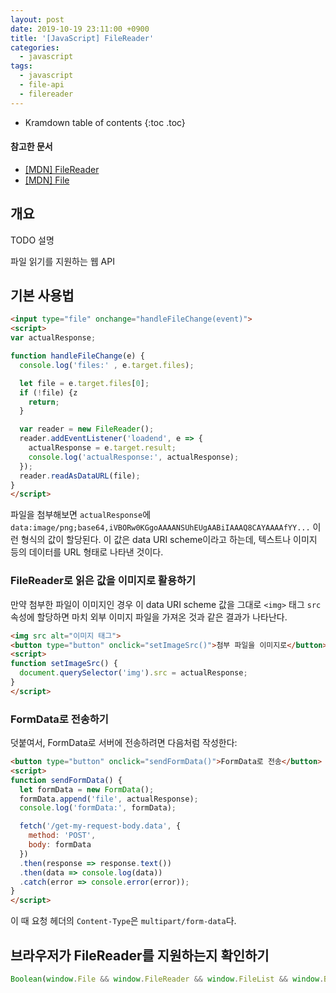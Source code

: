 ```yaml
---
layout: post
date: 2019-10-19 23:11:00 +0900
title: '[JavaScript] FileReader'
categories:
  - javascript
tags:
  - javascript
  - file-api
  - filereader
---
```


* Kramdown table of contents
{:toc .toc}

#### 참고한 문서

- [\[MDN\] FileReader](https://developer.mozilla.org/en-US/docs/Web/API/FileReader)
- [\[MDN\] File](https://developer.mozilla.org/en-US/docs/Web/API/File)


## 개요

TODO 설명

파일 읽기를 지원하는 웹 API


## 기본 사용법

```html
<input type="file" onchange="handleFileChange(event)">
<script>
var actualResponse;

function handleFileChange(e) {
  console.log('files:' , e.target.files);

  let file = e.target.files[0];
  if (!file) {z
    return;
  }

  var reader = new FileReader();
  reader.addEventListener('loadend', e => {
    actualResponse = e.target.result;
    console.log('actualResponse:', actualResponse);
  });
  reader.readAsDataURL(file);
}
</script>
```

파일을 첨부해보면 `actualResponse`에 `data:image/png;base64,iVBORw0KGgoAAAANSUhEUgAABiIAAAQ8CAYAAAAfYY...` 이런 형식의 값이 할당된다. 이 값은 data URI scheme이라고 하는데, 텍스트나 이미지 등의 데이터를 URL 형태로 나타낸 것이다.


### FileReader로 읽은 값을 이미지로 활용하기

만약 첨부한 파일이 이미지인 경우 이 data URI scheme 값을 그대로 `<img>` 태그 `src` 속성에 할당하면 마치 외부 이미지 파일을 가져온 것과 같은 결과가 나타난다.

```html
<img src alt="이미지 태그">
<button type="button" onclick="setImageSrc()">첨부 파일을 이미지로</button>
<script>
function setImageSrc() {
  document.querySelector('img').src = actualResponse;
}
</script>
```

### FormData로 전송하기

덧붙여서, FormData로 서버에 전송하려면 다음처럼 작성한다:

```html
<button type="button" onclick="sendFormData()">FormData로 전송</button>
<script>
function sendFormData() {
  let formData = new FormData();
  formData.append('file', actualResponse);
  console.log('formData:', formData);

  fetch('/get-my-request-body.data', {
    method: 'POST',
    body: formData
  })
  .then(response => response.text())
  .then(data => console.log(data))
  .catch(error => console.error(error));
}
</script>
```

이 때 요청 헤더의 `Content-Type`은 `multipart/form-data`다.


## 브라우저가 FileReader를 지원하는지 확인하기

```js
Boolean(window.File && window.FileReader && window.FileList && window.Blob)
```
